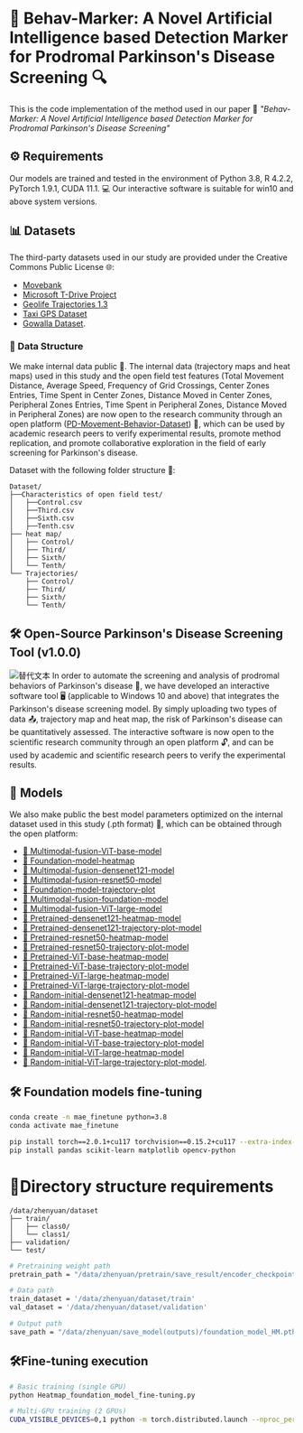 # 🧠 Behav-Marker: A Novel Artificial Intelligence based Detection Marker for Prodromal Parkinson's Disease Screening 🔍

This is the code implementation of the method used in our paper 📄 *"Behav-Marker: A Novel Artificial Intelligence based Detection Marker for Prodromal Parkinson's Disease Screening"*

## ⚙️ Requirements
Our models are trained and tested in the environment of Python 3.8, R 4.2.2, PyTorch 1.9.1, CUDA 11.1. 💻 Our interactive software is suitable for win10 and above system versions.

## 📊 Datasets
The third-party datasets used in our study are provided under the Creative Commons Public License 🌐:  
- [Movebank](https://www.movebank.org/)  
- [Microsoft T-Drive Project](https://www.microsoft.com/en-us/research/publication/t-drive-trajectory-data-sample/)  
- [Geolife Trajectories 1.3](https://www.microsoft.com/en-us/download/details.aspx?id=52367)  
- [Taxi GPS Dataset](https://tianchi.aliyun.com/dataset/94216)  
- [Gowalla Dataset](https://snap.stanford.edu/data/loc-gowalla.html).  

### 📂 Data Structure
We make internal data public 📢. The internal data (trajectory maps and heat maps) used in this study and the open field test features (Total Movement Distance, Average Speed, Frequency of Grid Crossings, Center Zones Entries, Time Spent in Center Zones, Distance Moved in Center Zones, Peripheral Zones Entries, Time Spent in Peripheral Zones, Distance Moved in Peripheral Zones) are now open to the research community through an open platform ([PD-Movement-Behavior-Dataset](https://huggingface.co/datasets/WeiWei-XPU/PD-Movement-Behavior-Dataset)) 🤝, which can be used by academic research peers to verify experimental results, promote method replication, and promote collaborative exploration in the field of early screening for Parkinson's disease.

Dataset with the following folder structure 📁:
```
Dataset/
├──Characteristics of open field test/
│   ├──Control.csv
│   ├──Third.csv
│   ├──Sixth.csv
│   ├──Tenth.csv
├── heat map/
│   ├── Control/
│   ├── Third/
│   ├── Sixth/
│   └── Tenth/
└── Trajectories/
    ├── Control/
    ├── Third/
    ├── Sixth/
    └── Tenth/
 ```

## 🛠️ Open-Source Parkinson's Disease Screening Tool (v1.0.0)
![替代文本](![7c50125b9207af5c1af70dc5805f283](https://github.com/user-attachments/assets/c59ef188-5fb0-419e-b50f-9d4cb2d6b990))
In order to automate the screening and analysis of prodromal behaviors of Parkinson's disease 🤖, we have developed an interactive software tool 🖥️ (applicable to Windows 10 and above) that integrates the Parkinson's disease screening model. By simply uploading two types of data 📤, trajectory map and heat map, the risk of Parkinson's disease can be quantitatively assessed. The interactive software is now open to the scientific research community through an open platform 🔓, and can be used by academic and scientific research peers to verify the experimental results.

## 🤖 Models
We also make public the best model parameters optimized on the internal dataset used in this study (.pth format) 🧠, which can be obtained through the open platform:
- [🔗 Multimodal-fusion-ViT-base-model](https://huggingface.co/WeiWei-XPU/Multimodal-fusion-ViT-base)
- [🔗 Foundation-model-heatmap](https://huggingface.co/WeiWei-XPU/foundation-model-heatmap)
- [🔗 Multimodal-fusion-densenet121-model](https://huggingface.co/WeiWei-XPU/Multimodal-fusion-densenet121-model)
- [🔗 Multimodal-fusion-resnet50-model](https://huggingface.co/WeiWei-XPU/Multimodal-fusion-resnet50-model)
- [🔗 Foundation-model-trajectory-plot](https://huggingface.co/WeiWei-XPU/foundation-model-trajectory-plot)
- [🔗 Multimodal-fusion-foundation-model](https://huggingface.co/WeiWei-XPU/Multimodal-fusion-foundation-model)
- [🔗 Multimodal-fusion-ViT-large-model](https://huggingface.co/WeiWei-XPU/Multimodal-fusion-ViT-large-model)
- [🔗 Pretrained-densenet121-heatmap-model](https://huggingface.co/WeiWei-XPU/pretrained-densenet121-heatmap-model)
- [🔗 Pretrained-densenet121-trajectory-plot-model](https://huggingface.co/WeiWei-XPU/pretrained-densenet121-trajectory-plot-model)
- [🔗 Pretrained-resnet50-heatmap-model](https://huggingface.co/WeiWei-XPU/pretrained-resnet50-heatmap-model)
- [🔗 Pretrained-resnet50-trajectory-plot-model](https://huggingface.co/WeiWei-XPU/pretrained-resnet50-trajectory-plot-model)
- [🔗 Pretrained-ViT-base-heatmap-model](https://huggingface.co/WeiWei-XPU/pretrained-ViT-base-heatmap-model)
- [🔗 Pretrained-ViT-base-trajectory-plot-model](https://huggingface.co/WeiWei-XPU/pretrained-ViT-base-trajectory-plot-model)
- [🔗 Pretrained-ViT-large-heatmap-model](https://huggingface.co/WeiWei-XPU/pretrained-ViT-large-heatmap-model)
- [🔗 Pretrained-ViT-large-trajectory-plot-model](https://huggingface.co/WeiWei-XPU/pretrained-ViT-large-trajectory-plot-model)
- [🔗 Random-initial-densenet121-heatmap-model](https://huggingface.co/WeiWei-XPU/random-intial-densenet121-heatmap-model)
- [🔗 Random-initial-densenet121-trajectory-plot-model](https://huggingface.co/WeiWei-XPU/random-intial-densenet121-trajectory-plot-model)
- [🔗 Random-initial-resnet50-heatmap-model](https://huggingface.co/WeiWei-XPU/random-intial-resnet50-heatmap-model)
- [🔗 Random-initial-resnet50-trajectory-plot-model](https://huggingface.co/WeiWei-XPU/random-intial-resnet50-trajectory-plot-model)
- [🔗 Random-initial-ViT-base-heatmap-model](https://huggingface.co/WeiWei-XPU/random-intial-ViT-base-heatmap-model)
- [🔗 Random-initial-ViT-base-trajectory-plot-model](https://huggingface.co/WeiWei-XPU/random-intial-ViT-base-trajectory-plot-model)
- [🔗 Random-initial-ViT-large-heatmap-model](https://huggingface.co/WeiWei-XPU/random-intial-ViT-large-heatmap-model)
- [🔗 Random-initial-ViT-large-trajectory-plot-model](https://huggingface.co/WeiWei-XPU/random-intial-ViT-large-trajectory-plot-model).

## 🛠️ Foundation models fine-tuning
```bash
conda create -n mae_finetune python=3.8
conda activate mae_finetune
```
```bash
pip install torch==2.0.1+cu117 torchvision==0.15.2+cu117 --extra-index-url https://download.pytorch.org/whl/cu117
pip install pandas scikit-learn matplotlib opencv-python
```
# 📂Directory structure requirements
```
/data/zhenyuan/dataset
├── train/
│   ├── class0/
│   └── class1/
├── validation/
└── test/
```
```bash
# Pretraining weight path
pretrain_path = "/data/zhenyuan/pretrain/save_result/encoder_checkpoint.pth"
```
```bash
# Data path
train_dataset = '/data/zhenyuan/dataset/train'
val_dataset = '/data/zhenyuan/dataset/validation'
```
```bash
# Output path
save_path = "/data/zhenyuan/save_model(outputs)/foundation_model_HM.pth"
```
## 🛠️Fine-tuning execution
```bash
# Basic training (single GPU)
python Heatmap_foundation_model_fine-tuning.py
```
```bash
# Multi-GPU training (2 GPUs)
CUDA_VISIBLE_DEVICES=0,1 python -m torch.distributed.launch --nproc_per_node=2 Heatmap_foundation_model_fine-tuning.py
```
